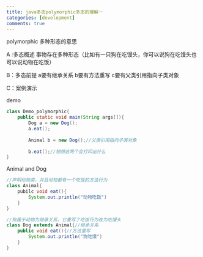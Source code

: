 ```yaml
---
title: java多态polymorphic多态的理解一
categories: [development]
comments: true
---
```



polymorphic 多种形态的意思

A :多态概述
	事物存在多种形态（比如有一只狗在吃馒头，你可以说狗在吃馒头也可以说动物在吃饭）

B：多态前提
	a要有继承关系
	b要有方法重写
	c要有父类引用指向子类对象
    
C：案例演示

demo

```java
class Demo_polymorphic{
	public static void main(String args[]){
		Dog a = new Dog();
		a.eat();
		
		Animal b = new Dog();//父类引用指向子类对象
 
		b.eat();//想想这两个会打印出什么
}
```


Animal  and  Dog

```java
//声明动物类，并且动物都有一个吃饭的方法行为
class Animal{
	pubilc void eat(){
		System.out.println("动物吃饭")
	}
}

//狗属于动物为继承关系，它重写了吃饭行为改为吃馒头
class Dog extends Animal{//继承关系
	public void eat(){//方法重写
		System.out.println("狗吃馍")
	}
}
```